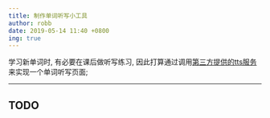 ```yaml
---
title: 制作单词听写小工具
author: robb
date: 2019-05-14 11:40 +0800
ing: true
---
```

学习新单词时, 有必要在课后做听写练习, 因此打算通过调用[第三方提供的tts服务](https://responsivevoice.org/)来实现一个单词听写页面;

---

## TODO
